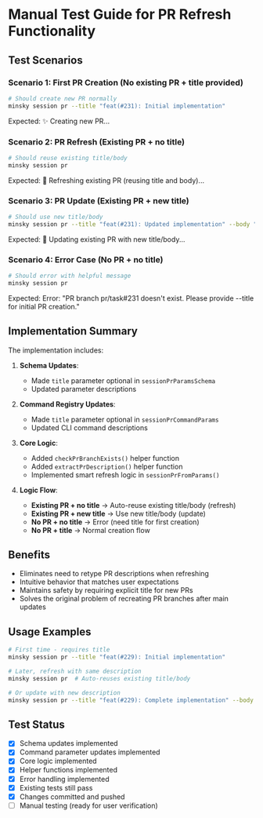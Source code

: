 # Manual Test Guide for PR Refresh Functionality

## Test Scenarios

### Scenario 1: First PR Creation (No existing PR + title provided)
```bash
# Should create new PR normally
minsky session pr --title "feat(#231): Initial implementation"
```
Expected: ✨ Creating new PR...

### Scenario 2: PR Refresh (Existing PR + no title)
```bash
# Should reuse existing title/body
minsky session pr
```
Expected: 🔄 Refreshing existing PR (reusing title and body)...

### Scenario 3: PR Update (Existing PR + new title)
```bash
# Should use new title/body
minsky session pr --title "feat(#231): Updated implementation" --body "Updated description"
```
Expected: 📝 Updating existing PR with new title/body...

### Scenario 4: Error Case (No PR + no title)
```bash
# Should error with helpful message
minsky session pr
```
Expected: Error: "PR branch pr/task#231 doesn't exist. Please provide --title for initial PR creation."

## Implementation Summary

The implementation includes:

1. **Schema Updates**:
   - Made `title` parameter optional in `sessionPrParamsSchema`
   - Updated parameter descriptions

2. **Command Registry Updates**:
   - Made `title` parameter optional in `sessionPrCommandParams`
   - Updated CLI command descriptions

3. **Core Logic**:
   - Added `checkPrBranchExists()` helper function
   - Added `extractPrDescription()` helper function
   - Implemented smart refresh logic in `sessionPrFromParams()`

4. **Logic Flow**:
   - **Existing PR + no title** → Auto-reuse existing title/body (refresh)
   - **Existing PR + new title** → Use new title/body (update)
   - **No PR + no title** → Error (need title for first creation)
   - **No PR + title** → Normal creation flow

## Benefits

- Eliminates need to retype PR descriptions when refreshing
- Intuitive behavior that matches user expectations
- Maintains safety by requiring explicit title for new PRs
- Solves the original problem of recreating PR branches after main updates

## Usage Examples

```bash
# First time - requires title
minsky session pr --title "feat(#229): Initial implementation"

# Later, refresh with same description
minsky session pr  # Auto-reuses existing title/body

# Or update with new description
minsky session pr --title "feat(#229): Complete implementation" --body "..."
```

## Test Status

- [x] Schema updates implemented
- [x] Command parameter updates implemented  
- [x] Core logic implemented
- [x] Helper functions implemented
- [x] Error handling implemented
- [x] Existing tests still pass
- [x] Changes committed and pushed
- [ ] Manual testing (ready for user verification) 
